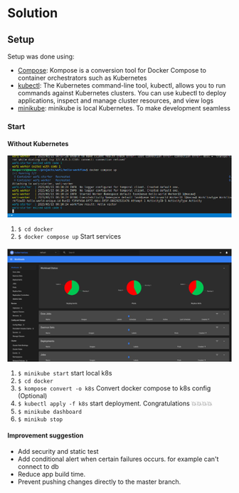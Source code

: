 # Solution

## Setup
Setup was done using:
* [Compose](https://kompose.io/installation/): Kompose is a conversion tool for Docker Compose to container orchestrators such as Kubernetes
* [kubectl](https://kubernetes.io/docs/tasks/tools/#kubectl): The Kubernetes command-line tool, kubectl, allows you to run commands against Kubernetes clusters. You can use kubectl to deploy applications, inspect and manage cluster resources, and view logs
* [minikube](https://minikube.sigs.k8s.io/docs/start/): minikube is local Kubernetes. To make development seamless

### Start
#### Without Kubernetes
![Sample](./images/terminal.jpeg)
1. `$ cd docker`
2. `$ docker compose up` Start services

####
![Sample](./images/web.jpeg)
1. `$ minikube start` start local k8s
2. `$ cd docker`
3. `$ kompose convert -o k8s` Convert docker compose to k8s config (Optional)
4. `$ kubectl apply -f k8s` start deployment. Congratulations 💥💥💥💥
5. `$ minikube dashboard`
6. `$ minikub stop`


#### Improvement suggestion
* Add security and static test
* Add conditional alert when certain failures occurs. for example can't connect to db
* Reduce app build time.
* Prevent pushing changes directly to the master branch.